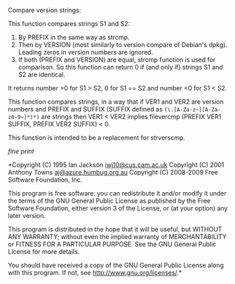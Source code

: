 Compare version strings:

This function compares strings S1 and S2:

1. By PREFIX in the same way as strcmp.
2. Then by VERSION (most similarly to version compare of Debian's dpkg).
  Leading zeros in version numbers are ignored.
3. If both (PREFIX and  VERSION) are equal, strcmp function is used for
  comparison. So this function can return 0 if (and only if) strings S1
  and S2 are identical.

It returns number &gt;0 for S1 &gt; S2, 0 for S1 == S2 and number &lt;0 for S1 &lt; S2.

This function compares strings, in a way that if VER1 and VER2 are version
numbers and PREFIX and SUFFIX (SUFFIX defined as `(\.[A-Za-z~][A-Za-z0-9~]*)*)`
are strings then VER1 &lt; VER2 implies filevercmp (PREFIX VER1 SUFFIX,
PREFIX VER2 SUFFIX) &lt; 0.

This function is intended to be a replacement for strverscmp.

*fine print*


*Copyright (C) 1995 Ian Jackson <iwj10@cus.cam.ac.uk>
   Copyright (C) 2001 Anthony Towns <aj@azure.humbug.org.au>
   Copyright (C) 2008-2009 Free Software Foundation, Inc.

   This program is free software: you can redistribute it and/or modify
   it under the terms of the GNU General Public License as published by
   the Free Software Foundation, either version 3 of the License, or
   (at your option) any later version.

   This program is distributed in the hope that it will be useful,
   but WITHOUT ANY WARRANTY; without even the implied warranty of
   MERCHANTABILITY or FITNESS FOR A PARTICULAR PURPOSE.  See the
   GNU General Public License for more details.

   You should have received a copy of the GNU General Public License
   along with this program.  If not, see <http://www.gnu.org/licenses/>.* 

